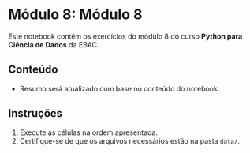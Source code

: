 # Módulo 8: Módulo 8
Este notebook contém os exercícios do módulo 8 do curso **Python para Ciência de Dados** da EBAC.

## Conteúdo
- Resumo será atualizado com base no conteúdo do notebook.

## Instruções
1. Execute as células na ordem apresentada.
2. Certifique-se de que os arquivos necessários estão na pasta `data/`.
